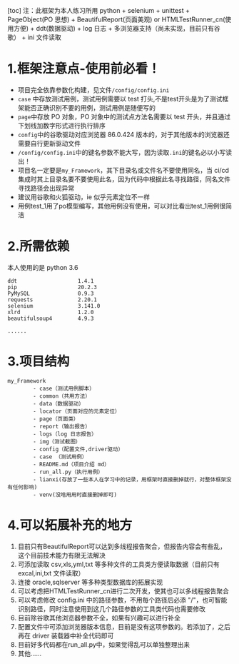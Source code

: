 [toc]
注：此框架为本人练习所用
python + selenium + unittest + PageObject(PO 思想) + BeautifulReport(页面美观) or HTMLTestRunner_cn(使用方便)  + ddt(数据驱动) + log 日志 + 多浏览器支持（尚未实现，目前只有谷歌） + ini 文件读取

# 1.框架注意点-使用前必看！
- 项目完全依靠参数化构建，见文件`/config/config.ini`
- `case` 中存放测试用例，测试用例需要以 test 打头,不是test开头是为了测试框架能否正确识别不要的用例，测试用例是随便写的
- `page`中存放 PO 对象，PO 对象中的测试点方法名需要以 test 开头，并且通过下划线加数字形式进行执行排序
- `config`中的谷歌驱动对应浏览器 86.0.424 版本的，对于其他版本的浏览器还需要自行更新驱动文件
- `/config/config.ini`中的键名参数不能大写，因为读取`.ini`的键名必以小写读出！
- 项目名一定要是`my_Framework`，其下目录名或文件名不要使用同名，当 ci/cd 集成时其上目录名要不要使用此名，因为代码中根据此名寻找路径，同名文件寻找路径会出现异常
- 建议用谷歌和火狐驱动，ie 似乎元素定位不一样
- 用例test_1用了po模型编写，其他用例没有使用，可以对比看出test_1用例很简洁

# 2.所需依赖
本人使用的是 python 3.6
```
ddt                   1.4.1
pip                   20.2.3
PyMySQL               0.9.3
requests              2.20.1
selenium              3.141.0
xlrd                  1.2.0
beautifulsoup4        4.9.3

......

```

# 3.项目结构
```
my_Framework
        - case（测试用例脚本）
        - common（共用方法）
        - data（数据驱动）
        - locator（页面对应的元素定位）
        - page（页面类）
        - report（输出报告）
        - logs（log 日志报告）
        - img（测试截图）
        - config（配置文件,driver驱动）
        - case （测试用例）
        - README.md（项目介绍 md）
        - run_all.py（执行用例）
        - lianxi(存放了一些本人在学习中的记录，用框架时直接删掉就行，对整体框架没有任何影响)
        - venv(没啥用用时直接删掉即可)
```

# 4.可以拓展补充的地方
1. 目前只有BeautifulReport可以达到多线程报告聚合，但报告内容会有些乱，这个目前技术能力有限无法解决
2. 可添加读取 csv,xls,yml,txt 等多种文件的工具类方便读取数据（目前只有excal,ini,txt 文件读取）
3. 连接 oracle,sqlserver 等多种类型数据库的拓展实现
4. 可以考虑把HTMLTestRunner_cn进行二次开发，使其也可以多线程报告聚合
5. 可以考虑修改 config.ini 中的路径参数，不用每个路径后必添 "/"，也可智能识别路径，同时注意使用到这几个路径参数的工具类代码也需要修改
6. 目前除谷歌其他浏览器参数不全，如果有兴趣可以进行补全
7. 配置文件中可添加浏览器版本信息，目前是没有这项参数的。若添加了，之后再在 driver 装载器中补全代码即可
8. 目前好多代码都在run_all.py中，如果觉得乱可以单独整理出来
9. 其他......



